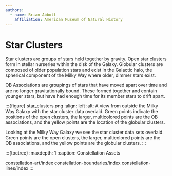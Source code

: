```yaml
---
authors:
  - name: Brian Abbott
    affiliation: American Museum of Natural History
---
```



# Star Clusters

Star clusters are groups of stars held together by gravity. Open star clusters form in stellar nurseries within the disk of the Galaxy. Globular clusters are composed of older population stars and exist in the Galactic halo, the spherical component of the Milky Way where older, dimmer stars exist.

OB Associations are groupings of stars that have moved apart over time and are no longer gravitationally bound. These formed together and contain younger stars, but have had enough time for its member stars to drift apart.


:::{figure} star_clusters.png
:align: left
:alt: A view from outside the Milky Way Galaxy with the star cluster data overlaid. Green points indicate the positions of the open clusters, the larger, multicolored points are the OB associations, and the yellow points are the location of the globular clusters.

Looking at the Milky Way Galaxy we see the star cluster data sets overlaid. Green points are the open clusters, the larger, multicolored points are the OB associations, and the yellow points are the globular clusters.
:::


:::{toctree}
:maxdepth: 1
:caption: Constellation Assets

constellation-art/index
constellation-boundaries/index
constellation-lines/index
:::
